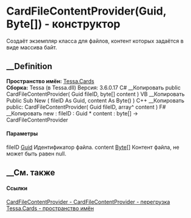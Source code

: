 # CardFileContentProvider(Guid, Byte[]) - конструктор
Создаёт экземпляр класса для файлов, контент которых задаётся в виде массива
байт.
## __Definition
 **Пространство имён:** [Tessa.Cards](N_Tessa_Cards.htm)  
 **Сборка:** Tessa (в Tessa.dll) Версия: 3.6.0.17
C# __Копировать
     public CardFileContentProvider(
    	Guid fileID,
    	byte[] content
    )
VB __Копировать
     Public Sub New ( 
    	fileID As Guid,
    	content As Byte()
    )
C++ __Копировать
     public:
    CardFileContentProvider(
    	Guid fileID, 
    	array<unsigned char>^ content
    )
F# __Копировать
     new : 
            fileID : Guid * 
            content : byte[] -> CardFileContentProvider
#### Параметры
fileID [Guid](https://learn.microsoft.com/dotnet/api/system.guid)
    Идентификатор файла.
content [Byte](https://learn.microsoft.com/dotnet/api/system.byte)[]
    Контент файла, не может быть равен null.
##  __См. также
#### Ссылки
[CardFileContentProvider - ](T_Tessa_Cards_CardFileContentProvider.htm)
[CardFileContentProvider -
перегрузка](Overload_Tessa_Cards_CardFileContentProvider__ctor.htm)
[Tessa.Cards - пространство имён](N_Tessa_Cards.htm)
